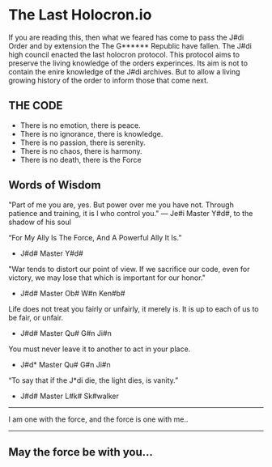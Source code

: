 # The Last Holocron.io

If you are reading this, then what we feared has come to pass the J#di Order and
by extension the The G****** Republic have fallen. The J#di high council enacted
the last holocron protocol. This protocol aims to preserve the living knowledge
of the orders experinces. Its aim is not to contain the enire knowledge of the
J#di archives. But to allow a living growing history of the order to inform
those that come next.

## THE CODE

- There is no emotion, there is peace.
- There is no ignorance, there is knowledge.
- There is no passion, there is serenity.
- There is no chaos, there is harmony.
- There is no death, there is the Force

## Words of Wisdom

"Part of me you are, yes. But power over me you have not. Through patience and
training, it is I who control you." ― Je#i Master Y#d#, to the shadow of his
soul

“For My Ally Is The Force, And A Powerful Ally It Is.”

- J#d# Master Y#d#

"War tends to distort our point of view. If we sacrifice our code, even for
victory, we may lose that which is important for our honor."

- J#d# Master Ob# W#n Ken#b#

Life does not treat you fairly or unfairly, it merely is. It is up to each of us
to be fair, or unfair.

- J#d# Master Qu# G#n Ji#n

You must never leave it to another to act in your place.

- J#d* Master Qu# G#n Ji#n

“To say that if the J*di die, the light dies, is vanity.”

- J#d# Master L#k# Sk#walker

---

I am one with the force, and the force is one with me..

---

## May the force be with you...

